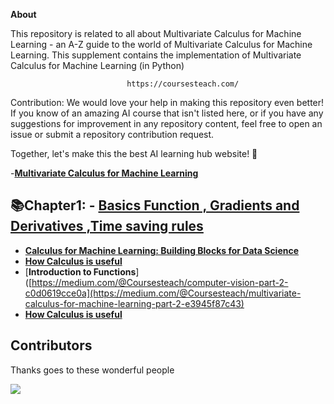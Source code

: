 **About**

This repository is related to all about Multivariate Calculus for Machine Learning - an A-Z guide to the world of Multivariate Calculus for Machine Learning. This supplement contains the implementation of Multivariate Calculus for Machine Learning (in Python) 

                              https://coursesteach.com/
Contribution: We would love your help in making this repository even better! If you know of an amazing AI course that isn't listed here, or if you have any suggestions for improvement in any repository content, feel free to open an issue or submit a repository contribution request.

Together, let's make this the best AI learning hub website! 🚀

                              
-[**Multivariate Calculus for Machine Learning**](https://github.com/hussain0048/Computer-Vision-/blob/main/Introduction_to_Computer_Vision.ipynb)

## 📚Chapter1: - [**Basics Function , Gradients and Derivatives ,Time saving rules**]()
   - [**Calculus for Machine Learning: Building Blocks for Data Science**](https://medium.com/@Coursesteach/multivariate-calculus-for-machine-learning-part-1-d35586a6eee8)
   - [**How Calculus is useful**](https://medium.com/@Coursesteach/multivariate-calculus-for-machine-learning-part-3-b53a8f9f4833)
   - [**Introduction to Functions**]([https://medium.com/@Coursesteach/computer-vision-part-2-c0d0619cce0a](https://medium.com/@Coursesteach/multivariate-calculus-for-machine-learning-part-2-e3945f87c43)
   - [**How Calculus is useful**](https://medium.com/@Coursesteach/multivariate-calculus-for-machine-learning-part-3-b53a8f9f4833)

   
## **Contributors**
Thanks goes to these wonderful people 

<a href="https://github.com/hussain0048/Machine-Learning/graphs/contributors">
  <img src="https://contrib.rocks/image?repo=hussain0048/Machine-Learning" />
</a>






